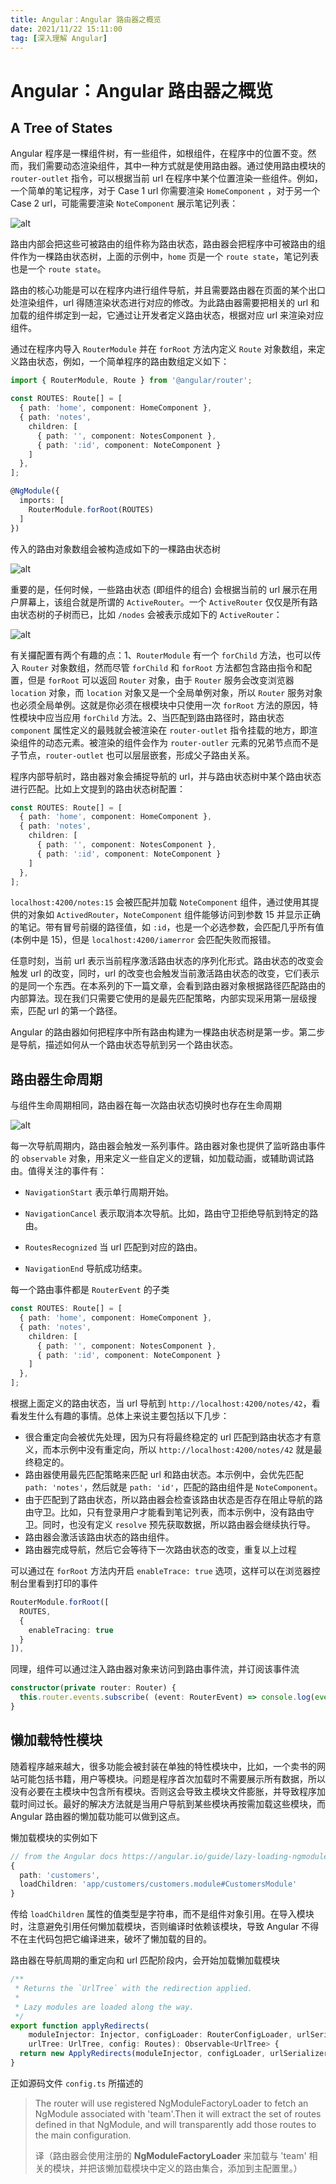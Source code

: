 ```yaml
---
title: Angular：Angular 路由器之概览
date: 2021/11/22 15:11:00
tag: [深入理解 Angular]
---
```


# Angular：Angular 路由器之概览

## A Tree of States

Angular 程序是一棵组件树，有一些组件，如根组件，在程序中的位置不变。然而，我们需要动态渲染组件，其中一种方式就是使用路由器。通过使用路由模块的 `router-outlet` 指令，可以根据当前 url 在程序中某个位置渲染一些组件。例如，一个简单的笔记程序，对于 Case 1 url 你需要渲染 `HomeComponent` ，对于另一个 Case 2 url，可能需要渲染 `NoteComponent` 展示笔记列表：

![alt](https://cdn.jsdelivr.net/gh/LauGaHo/blog-img@master/uPic/1XoVjy.jpg)

路由内部会把这些可被路由的组件称为路由状态，路由器会把程序中可被路由的组件作为一棵路由状态树，上面的示例中，`home` 页是一个 `route state`，笔记列表也是一个 `route state`。

路由的核心功能是可以在程序内进行组件导航，并且需要路由器在页面的某个出口处渲染组件，url 得随渲染状态进行对应的修改。为此路由器需要把相关的 url 和加载的组件绑定到一起，它通过让开发者定义路由状态，根据对应 url 来渲染对应组件。

通过在程序内导入 `RouterModule` 并在 `forRoot` 方法内定义 `Route` 对象数组，来定义路由状态，例如，一个简单程序的路由数组定义如下：

```typescript
import { RouterModule, Route } from '@angular/router';

const ROUTES: Route[] = [
  { path: 'home', component: HomeComponent },
  { path: 'notes',
    children: [
      { path: '', component: NotesComponent },
      { path: ':id', component: NoteComponent }
    ]
  },
];

@NgModule({
  imports: [
    RouterModule.forRoot(ROUTES)
  ]
})
```

传入的路由对象数组会被构造成如下的一棵路由状态树

![alt](https://cdn.jsdelivr.net/gh/LauGaHo/blog-img@master/uPic/8ILgJg.jpg)

重要的是，任何时候，一些路由状态 (即组件的组合) 会根据当前的 url 展示在用户屏幕上，该组合就是所谓的 `ActiveRouter`。一个 `ActiveRouter` 仅仅是所有路由状态树的子树而已，比如 `/nodes` 会被表示成如下的 `ActiveRouter`：

![alt](https://cdn.jsdelivr.net/gh/LauGaHo/blog-img@master/uPic/H5LIEi.jpg)

有关攞配置有两个有趣的点：1、`RouterModule` 有一个 `forChild` 方法，也可以传入 `Router` 对象数组，然而尽管 `forChild` 和 `forRoot` 方法都包含路由指令和配置，但是 `forRoot` 可以返回 `Router` 对象，由于 `Router` 服务会改变浏览器 `location` 对象，而 `location` 对象又是一个全局单例对象，所以 `Router` 服务对象也必须全局单例。这就是你必须在根模块中只使用一次 `forRoot` 方法的原因，特性模块中应当应用 `forChild` 方法。2、当匹配到路由路径时，路由状态 `component` 属性定义的最贱就会被渲染在 `router-outlet` 指令挂载的地方，即渲染组件的动态元素。被渲染的组件会作为 `router-outler` 元素的兄弟节点而不是子节点，`router-outlet` 也可以层层嵌套，形成父子路由关系。

程序内部导航时，路由器对象会捕捉导航的 url，并与路由状态树中某个路由状态进行匹配。比如上文提到的路由状态树配置：

```typescript
const ROUTES: Route[] = [
  { path: 'home', component: HomeComponent },
  { path: 'notes',
    children: [
      { path: '', component: NotesComponent },
      { path: ':id', component: NoteComponent }
    ]
  },
];
```

`localhost:4200/notes:15` 会被匹配并加载 `NoteComponent` 组件，通过使用其提供的对象如 `ActivedRouter`，`NoteComponent` 组件能够访问到参数 15 并显示正确的笔记。带有冒号前缀的路径值，如 `:id`，也是一个必选参数，会匹配几乎所有值 (本例中是 15)，但是 `localhost:4200/iamerror` 会匹配失败而报错。

任意时刻，当前 url 表示当前程序激活路由状态的序列化形式。路由状态的改变会触发 url 的改变，同时，url 的改变也会触发当前激活路由状态的改变，它们表示的是同一个东西。在本系列的下一篇文章，会看到路由器对象根据路径匹配路由的内部算法。现在我们只需要它使用的是最先匹配策略，内部实现采用第一层级搜索，匹配 url 的第一个路径。

Angular 的路由器如何把程序中所有路由构建为一棵路由状态树是第一步。第二步是导航，描述如何从一个路由状态导航到另一个路由状态。

## 路由器生命周期

与组件生命周期相同，路由器在每一次路由状态切换时也存在生命周期

![alt](https://cdn.jsdelivr.net/gh/LauGaHo/blog-img@master/uPic/RgljKT.jpg)

每一次导航周期内，路由器会触发一系列事件。路由器对象也提供了监听路由事件的 `observable` 对象，用来定义一些自定义的逻辑，如加载动画，或辅助调试路由。值得关注的事件有：

- `NavigationStart` 表示单行周期开始。

- `NavigationCancel` 表示取消本次导航。比如，路由守卫拒绝导航到特定的路由。

- `RoutesRecognized` 当 url 匹配到对应的路由。

- `NavigationEnd` 导航成功结束。

每一个路由事件都是 `RouterEvent` 的子类

```typescript
const ROUTES: Route[] = [
  { path: 'home', component: HomeComponent },
  { path: 'notes',
    children: [
      { path: '', component: NotesComponent },
      { path: ':id', component: NoteComponent }
    ]
  },
];
```

根据上面定义的路由状态，当 url 导航到 `http://localhost:4200/notes/42`，看看发生什么有趣的事情。总体上来说主要包括以下几步：

- 很合重定向会被优先处理，因为只有将最终稳定的 url 匹配到路由状态才有意义，而本示例中没有重定向，所以 `http://localhost:4200/notes/42` 就是最终稳定的。
- 路由器使用最先匹配策略来匹配 url 和路由状态。本示例中，会优先匹配 `path: 'notes'`，然后就是 `path: 'id'`，匹配的路由组件是 `NoteComponent`。
- 由于匹配到了路由状态，所以路由器会检查该路由状态是否存在阻止导航的路由守卫。比如，只有登录用户才能看到笔记列表，而本示例中，没有路由守卫。同时，也没有定义 `resolve` 预先获取数据，所以路由器会继续执行导。
- 路由器会激活该路由状态的路由组件。
- 路由器完成导航，然后它会等待下一次路由状态的改变，重复以上过程

可以通过在 `forRoot` 方法内开启 `enableTrace: true` 选项，这样可以在浏览器控制台里看到打印的事件

```typescript
RouterModule.forRoot([
  ROUTES,
  {
    enableTracing: true
  }
]),
```

同理，组件可以通过注入路由器对象来访问到路由事件流，并订阅该事件流

```typescript
constructor(private router: Router) {
  this.router.events.subscribe( (event: RouterEvent) => console.log(event))
}
```

## 懒加载特性模块

随着程序越来越大，很多功能会被封装在单独的特性模块中，比如，一个卖书的网站可能包括书籍，用户等模块。问题是程序首次加载时不需要展示所有数据，所以没有必要在主模块中包含所有模块。否则这会导致主模块文件膨胀，并导致程序加载时间过长。最好的解决方法就是当用户导航到某些模块再按需加载这些模块，而 Angular 路由器的懒加载功能可以做到这点。

懒加载模块的实例如下

```typescript
// from the Angular docs https://angular.io/guide/lazy-loading-ngmodules#routes-at-the-app-level
{
  path: 'customers',
  loadChildren: 'app/customers/customers.module#CustomersModule'
}
```

传给 `loadChildren` 属性的值类型是字符串，而不是组件对象引用。在导入模块时，注意避免引用任何懒加载模块，否则编译时依赖该模块，导致 Angular 不得不在主代码包把它编译进来，破坏了懒加载的目的。

路由器在导航周期的重定向和 url 匹配阶段内，会开始加载懒加载模块

```typescript
/**
 * Returns the `UrlTree` with the redirection applied.
 *
 * Lazy modules are loaded along the way.
 */
export function applyRedirects(
    moduleInjector: Injector, configLoader: RouterConfigLoader, urlSerializer: UrlSerializer,
    urlTree: UrlTree, config: Routes): Observable<UrlTree> {
  return new ApplyRedirects(moduleInjector, configLoader, urlSerializer, urlTree, config).apply();
}
```

正如源码文件 `config.ts` 所描述的

> The router will use registered NgModuleFactoryLoader to fetch an NgModule associated with 'team'.Then it will extract the set of routes defined in that NgModule, and will transparently add those routes to the main configuration.
>
> 译（路由器会使用注册的 **NgModuleFactoryLoader** 来加载与 'team' 相关的模块，并把该懒加载模块中定义的路由集合，添加到主配置里。）

